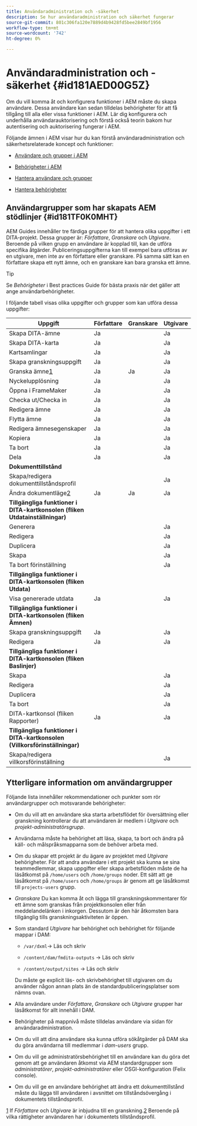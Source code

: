 ```yaml
---
title: Användaradministration och -säkerhet
description: Se hur användaradministration och säkerhet fungerar
source-git-commit: 801c306fa120e7889d4b9428fd5bee2849bf1956
workflow-type: tm+mt
source-wordcount: '742'
ht-degree: 0%

---
```



# Användaradministration och -säkerhet {#id181AED00G5Z}

Om du vill komma åt och konfigurera funktioner i AEM måste du skapa användare. Dessa användare kan sedan tilldelas behörigheter för att få tillgång till alla eller vissa funktioner i AEM. Lär dig konfigurera och underhålla användarauktorisering och förstå också teorin bakom hur autentisering och auktorisering fungerar i AEM.

Följande ämnen i AEM visar hur du kan förstå användaradministration och säkerhetsrelaterade koncept och funktioner:

- [Användare och grupper i AEM](https://helpx.adobe.com/experience-manager/6-5/sites/administering/using/security.html#UsersandGroupsinAEM)

- [Behörigheter i AEM](https://helpx.adobe.com/experience-manager/6-5/sites/administering/using/security.html#PermissionsinAEM)

- [Hantera användare och grupper](https://helpx.adobe.com/experience-manager/6-5/sites/administering/using/security.html#ManagingUsersandGroups)

- [Hantera behörigheter](https://helpx.adobe.com/experience-manager/6-5/sites/administering/using/security.html#ManagingPermissions)


## Användargrupper som har skapats AEM stödlinjer {#id181TF0K0MHT}

AEM Guides innehåller tre färdiga grupper för att hantera olika uppgifter i ett DITA-projekt. Dessa grupper är: *Författare*, *Granskare* och *Utgivare*. Beroende på vilken grupp en användare är kopplad till, kan de utföra specifika åtgärder. Publiceringsuppgifterna kan till exempel bara utföras av en utgivare, men inte av en författare eller granskare. På samma sätt kan en författare skapa ett nytt ämne, och en granskare kan bara granska ett ämne.

>[!TIP]
>
> Se *Behörigheter* i Best practices Guide för bästa praxis när det gäller att ange användarbehörigheter.

I följande tabell visas olika uppgifter och grupper som kan utföra dessa uppgifter:

| Uppgift | Författare | Granskare | Utgivare |
|----|-------|---------|----------|
| Skapa DITA-ämne | Ja |   | Ja |
| Skapa DITA-karta | Ja |   | Ja |
| Kartsamlingar | Ja |   | Ja |
| Skapa granskningsuppgift | Ja |   | Ja |
| Granska ämne[1](#fntarg_1) | Ja | Ja | Ja |
| Nyckelupplösning | Ja |   | Ja |
| Öppna i FrameMaker | Ja |   | Ja |
| Checka ut/Checka in | Ja |   | Ja |
| Redigera ämne | Ja |   | Ja |
| Flytta ämne | Ja |   | Ja |
| Redigera ämnesegenskaper | Ja |   | Ja |
| Kopiera | Ja |   | Ja |
| Ta bort | Ja |   | Ja |
| Dela | Ja |   | Ja |
| **Dokumenttillstånd** |
| Skapa/redigera dokumenttillståndsprofil |   |   | Ja |
| Ändra dokumentläge[2](#fntarg_2) | Ja | Ja | Ja |
| **Tillgängliga funktioner i DITA-kartkonsolen \(fliken Utdatainställningar\)** |
| Generera |   |   | Ja |
| Redigera |   |   | Ja |
| Duplicera |   |   | Ja |
| Skapa |   |   | Ja |
| Ta bort förinställning |   |   | Ja |
| **Tillgängliga funktioner i DITA-kartkonsolen \(fliken Utdata\)** |
| Visa genererade utdata | Ja |   | Ja |
| **Tillgängliga funktioner i DITA-kartkonsolen \(fliken Ämnen\)** |
| Skapa granskningsuppgift | Ja |   | Ja |
| Redigera | Ja |   | Ja |
| **Tillgängliga funktioner i DITA-kartkonsolen \(fliken Baslinjer\)** |
| Skapa |   |   | Ja |
| Redigera |   |   | Ja |
| Duplicera |   |   | Ja |
| Ta bort |   |   | Ja |
| DITA-kartkonsol \(fliken Rapporter\) | Ja |   | Ja |
| **Tillgängliga funktioner i DITA-kartkonsolen \(Villkorsförinställningar\)** |
| Skapa/redigera villkorsförinställning |   |   | Ja |

## Ytterligare information om användargrupper

Följande lista innehåller rekommendationer och punkter som rör användargrupper och motsvarande behörigheter:

- Om du vill att en användare ska starta arbetsflödet för översättning eller granskning kontrollerar du att användaren är medlem i *Utgivare* och *projekt-administratörsgrupp*.

- Användarna måste ha behörighet att läsa, skapa, ta bort och ändra på käll- och målspråksmapparna som de behöver arbeta med.

- Om du skapar ett projekt är du ägare av projektet med *Utgivare* behörigheter. För att andra användare i ett projekt ska kunna se sina teammedlemmar, skapa uppgifter eller skapa arbetsflöden måste de ha läsåtkomst på `/home/users` och `/home/groups` noder. Ett sätt att ge läsåtkomst på `/home/users` och `/home/groups` är genom att ge läsåtkomst till `projects-users` grupp.

- *Granskare* Du kan komma åt och lägga till granskningskommentarer för ett ämne som granskas från projektkonsolen eller från meddelandelänken i inkorgen. Dessutom är den här åtkomsten bara tillgänglig tills granskningsaktiviteten är öppen.

- Som standard *Utgivare* har behörighet och behörighet för följande mappar i DAM:

   - ``/var/dxml``-\> Läs och skriv

   - `/content/dam/fmdita-outputs` -\> Läs och skriv

   - `/content/output/sites` -\> Läs och skriv

   Du måste ge explicit läs- och skrivbehörighet till utgivaren om du använder någon annan plats än de standardpubliceringsplatser som nämns ovan.

- Alla användare under *Författare*, *Granskare* och *Utgivare* grupper har läsåtkomst för allt innehåll i DAM.

- Behörigheter på mappnivå måste tilldelas användare via sidan för användaradministration.

- Om du vill att dina användare ska kunna utföra sökåtgärder på DAM ska du göra användarna till medlemmar i *dam-users* grupp.

- Om du vill ge administratörsbehörighet till en användare kan du göra det genom att ge användaren åtkomst via AEM standardgrupper som *administratörer*, *projekt-administratörer* eller OSGI-konfiguration \(Felix console\).

- Om du vill ge en användare behörighet att ändra ett dokumenttillstånd måste du lägga till användaren i avsnittet om tillståndsövergång i dokumentets tillståndsprofil.

[1](#fnsrc_1) If *Författare* och *Utgivare* är inbjudna till en granskning.[2](#fnsrc_2) Beroende på vilka rättigheter användaren har i dokumentets tillståndsprofil.

